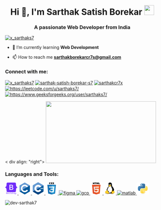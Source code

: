 <h1 align="center">Hi 👋, I'm Sarthak Satish Borekar <img src="https://abs-0.twimg.com/emoji/v2/svg/1f1ee-1f1f3.svg" width="32" height="32""></h1> 


<h3 align="center">A passionate Web Developer from India</h3>

<p align="left"> <a href="https://twitter.com/x_sarthaks7" target="blank"><img src="https://img.shields.io/twitter/follow/x_sarthaks7?logo=twitter&style=for-the-badge" alt="x_sarthaks7" /></a> </p>

- 🌱 I’m currently learning **Web Development**

- 📫 How to reach me **sarthakborekarcr7s@gmail.com**

<h3 align="left">Connect with me:</h3>
<p align="left">
<a href="https://twitter.com/x_sarthaks7" target="blank"><img align="center" src="https://i.etsystatic.com/7628211/r/il/bf5665/5167793793/il_570xN.5167793793_f4yw.jpg" alt="x_sarthaks7" height="40" width="40" /></a>
<a href="https://linkedin.com/in/sarthak-satish-borekar-s7" target="blank"><img align="center" src="https://raw.githubusercontent.com/rahuldkjain/github-profile-readme-generator/master/src/images/icons/Social/linked-in-alt.svg" alt="sarthak-satish-borekar-s7" height="30" width="40" /></a>
<a href="https://instagram.com/sarthakcr7x" target="blank"><img align="center" src="https://raw.githubusercontent.com/rahuldkjain/github-profile-readme-generator/master/src/images/icons/Social/instagram.svg" alt="sarthakcr7x" height="30" width="40" /></a>
<a href="https://www.leetcode.com/https://leetcode.com/u/sarthaks7/" target="blank"><img align="center" src="https://raw.githubusercontent.com/rahuldkjain/github-profile-readme-generator/master/src/images/icons/Social/leet-code.svg" alt="https://leetcode.com/u/sarthaks7/" height="30" width="40" /></a>
<a href="https://auth.geeksforgeeks.org/user/https://www.geeksforgeeks.org/user/sarthaks7/" target="blank"><img align="center" src="https://raw.githubusercontent.com/rahuldkjain/github-profile-readme-generator/master/src/images/icons/Social/geeks-for-geeks.svg" alt="https://www.geeksforgeeks.org/user/sarthaks7/" height="30" width="40" /></a>
</p>
< div align: "right">
  <img  src="https://s2.ezgif.com/tmp/ezgif-2-33e8aac58a.gif"  height="202.5" width="360" >

<div/>

  


<h3 align="left">Languages and Tools:</h3> 
<p align="left"> <a href="https://getbootstrap.com" target="_blank" rel="noreferrer"> <img src="https://raw.githubusercontent.com/devicons/devicon/master/icons/bootstrap/bootstrap-plain-wordmark.svg" alt="bootstrap" width="40" height="40"/> </a> <a href="https://www.cprogramming.com/" target="_blank" rel="noreferrer"> <img src="https://raw.githubusercontent.com/devicons/devicon/master/icons/c/c-original.svg" alt="c" width="40" height="40"/> </a> <a href="https://www.w3schools.com/cpp/" target="_blank" rel="noreferrer"> <img src="https://raw.githubusercontent.com/devicons/devicon/master/icons/cplusplus/cplusplus-original.svg" alt="cplusplus" width="40" height="40"/> </a> <a href="https://www.w3schools.com/css/" target="_blank" rel="noreferrer"> <img src="https://raw.githubusercontent.com/devicons/devicon/master/icons/css3/css3-original-wordmark.svg" alt="css3" width="40" height="40"/> </a> <a href="https://www.figma.com/" target="_blank" rel="noreferrer"> <img src="https://www.vectorlogo.zone/logos/figma/figma-icon.svg" alt="figma" width="40" height="40"/> </a> <a href="https://cloud.google.com" target="_blank" rel="noreferrer"> <img src="https://www.vectorlogo.zone/logos/google_cloud/google_cloud-icon.svg" alt="gcp" width="40" height="40"/> </a> <a href="https://www.w3.org/html/" target="_blank" rel="noreferrer"> <img src="https://raw.githubusercontent.com/devicons/devicon/master/icons/html5/html5-original-wordmark.svg" alt="html5" width="40" height="40"/> </a> <a href="https://www.linux.org/" target="_blank" rel="noreferrer"> <img src="https://raw.githubusercontent.com/devicons/devicon/master/icons/linux/linux-original.svg" alt="linux" width="40" height="40"/> </a> <a href="https://www.mathworks.com/" target="_blank" rel="noreferrer"> <img src="https://upload.wikimedia.org/wikipedia/commons/2/21/Matlab_Logo.png" alt="matlab" width="40" height="40"/> </a> <a href="https://www.python.org" target="_blank" rel="noreferrer"> <img src="https://raw.githubusercontent.com/devicons/devicon/master/icons/python/python-original.svg" alt="python" width="40" height="40"/> </a> </p>

<p><img align="center" src="https://github-readme-streak-stats.herokuapp.com/?user=dev-sarthak7&" alt="dev-sarthak7" /></p>
